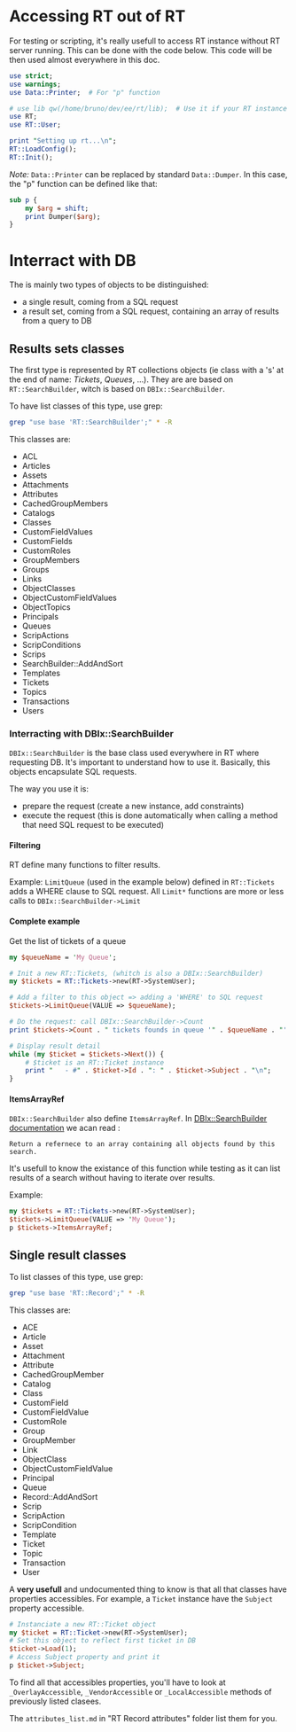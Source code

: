 # Accessing RT out of RT

For testing or scripting, it's really usefull to access RT instance without RT server running.
This can be done with the code below. This code will be then used almost everywhere in this doc.

```perl
use strict;
use warnings;
use Data::Printer;  # For "p" function

# use lib qw(/home/bruno/dev/ee/rt/lib);  # Use it if your RT instance is not in a standard path
use RT;
use RT::User;

print "Setting up rt...\n";
RT::LoadConfig();
RT::Init();
```

*Note:* `Data::Printer` can be replaced by standard `Data::Dumper`. In this case, the "p" function can be defined like that:

```perl
sub p {
    my $arg = shift;
    print Dumper($arg);
}
```

# Interract with DB

The is mainly two types of objects to be distinguished:
  - a single result, coming from a SQL request
  - a result set, coming from a SQL request, containing an array of results from a query to DB

## Results sets classes

The first type is represented by RT collections objects (ie class with a 's' at the end of name: *Tickets*, *Queues*, ...).
They are are based on `RT::SearchBuilder`, witch is based on `DBIx::SearchBuilder`.

To have list classes of this type, use grep:

```bash
grep "use base 'RT::SearchBuilder';" * -R
```

This classes are:

  - ACL
  - Articles
  - Assets
  - Attachments
  - Attributes
  - CachedGroupMembers
  - Catalogs
  - Classes
  - CustomFieldValues
  - CustomFields
  - CustomRoles
  - GroupMembers
  - Groups
  - Links
  - ObjectClasses
  - ObjectCustomFieldValues
  - ObjectTopics
  - Principals
  - Queues
  - ScripActions
  - ScripConditions
  - Scrips
  - SearchBuilder::AddAndSort
  - Templates
  - Tickets
  - Topics
  - Transactions
  - Users

### Interracting with DBIx::SearchBuilder

`DBIx::SearchBuilder` is the base class used everywhere in RT where requesting DB. It's important to understand how to use it. Basically, this objects encapsulate SQL requests.

The way you use it is:

  - prepare the request (create a new instance, add constraints)
  - execute the request (this is done automatically when calling a method that need SQL request to be executed)

#### Filtering

RT define many functions to filter results.

Example: `LimitQueue` (used in the example below) defined in `RT::Tickets` adds a WHERE clause to SQL request.
All `Limit*` functions are more or less calls to `DBIx::SearchBuilder->Limit`

#### Complete example

Get the list of tickets of a queue

```perl
my $queueName = 'My Queue';

# Init a new RT::Tickets, (whitch is also a DBIx::SearchBuilder)
my $tickets = RT::Tickets->new(RT->SystemUser);

# Add a filter to this object => adding a 'WHERE' to SQL request
$tickets->LimitQueue(VALUE => $queueName);

# Do the request: call DBIx::SearchBuilder->Count
print $tickets->Count . " tickets founds in queue '" . $queueName . "':\n";

# Display result detail
while (my $ticket = $tickets->Next()) {
    # $ticket is an RT::Ticket instance
    print "   - #" . $ticket->Id . ": " . $ticket->Subject . "\n";
}
```

#### ItemsArrayRef

`DBIx::SearchBuilder` also define `ItemsArrayRef`. In [DBIx::SearchBuilder documentation](http://search.cpan.org/~alexmv/DBIx-SearchBuilder-1.66/lib/DBIx/SearchBuilder.pm#ItemsArrayRef) we acan read :

    Return a refernece to an array containing all objects found by this search.

It's usefull to know the existance of this function while testing as it can list results of a search without having to iterate over results.

Example:

```perl
my $tickets = RT::Tickets->new(RT->SystemUser);
$tickets->LimitQueue(VALUE => 'My Queue');
p $tickets->ItemsArrayRef;
```

## Single result classes

To list classes of this type, use grep:

```bash
grep "use base 'RT::Record';" * -R
```

This classes are:

  - ACE
  - Article
  - Asset
  - Attachment
  - Attribute
  - CachedGroupMember
  - Catalog
  - Class
  - CustomField
  - CustomFieldValue
  - CustomRole
  - Group
  - GroupMember
  - Link
  - ObjectClass
  - ObjectCustomFieldValue
  - Principal
  - Queue
  - Record::AddAndSort
  - Scrip
  - ScripAction
  - ScripCondition
  - Template
  - Ticket
  - Topic
  - Transaction
  - User

A **very usefull** and undocumented thing to know is that all that classes have properties accessibles. For example, a `Ticket` instance have the `Subject` property accessible.

```perl
# Instanciate a new RT::Ticket object
my $ticket = RT::Ticket->new(RT->SystemUser);
# Set this object to reflect first ticket in DB
$ticket->Load(1);
# Access Subject property and print it
p $ticket->Subject;
```

To find all that accessibles properties, you'll have to look at `_OverlayAccessible`, `_VendorAccessible` or `_LocalAccessible` methods of previously listed clasees.

The `attributes_list.md` in "RT Record attributes" folder list them for you.
